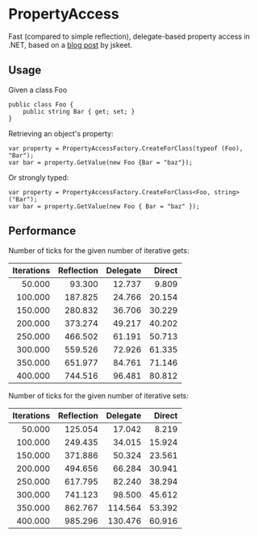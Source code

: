 PropertyAccess
==============

Fast (compared to simple reflection), delegate-based property access in .NET, based on a [blog post](https://codeblog.jonskeet.uk/2008/08/09/making-reflection-fly-and-exploring-delegates/) by jskeet.

Usage
-----

Given a class Foo

    public class Foo {
	    public string Bar { get; set; }
	}

Retrieving an object's property:

    var property = PropertyAccessFactory.CreateForClass(typeof (Foo), "Bar");
    var bar = property.GetValue(new Foo {Bar = "baz"});

Or strongly typed:

    var property = PropertyAccessFactory.CreateForClass<Foo, string>("Bar");
    var bar = property.GetValue(new Foo { Bar = "baz" });

Performance
-----------

Number of ticks for the given number of iterative gets:

| Iterations | Reflection | Delegate | Direct |
|-----------:|-----------:|---------:|-------:|
|50.000|93.300|12.737|9.809|
|100.000|187.825|24.766|20.154|
|150.000|280.832|36.706|30.229|
|200.000|373.274|49.217|40.202|
|250.000|466.502|61.191|50.713|
|300.000|559.526|72.926|61.335|
|350.000|651.977|84.761|71.146|
|400.000|744.516|96.481|80.812|

Number of ticks for the given number of iterative sets:

| Iterations | Reflection | Delegate | Direct |
|-----------:|-----------:|---------:|-------:|
|50.000|125.054|17.042|8.219|
|100.000|249.435|34.015|15.924|
|150.000|371.886|50.324|23.561|
|200.000|494.656|66.284|30.941|
|250.000|617.795|82.240|38.294|
|300.000|741.123|98.500|45.612|
|350.000|862.767|114.564|53.392|
|400.000|985.296|130.476|60.916|
